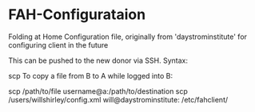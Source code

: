 # FAH-Configurataion
Folding at Home Configuration file, originally from 'daystrominstitute' for configuring client in the future

This can be pushed to the new donor via SSH.
Syntax:

scp <source> <destination>
To copy a file from B to A while logged into B:

scp /path/to/file username@a:/path/to/destination
scp /users/willshirley/config.xml will@daystrominstitute: /etc/fahclient/

